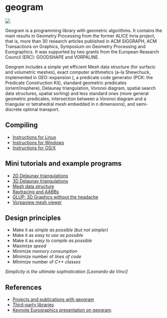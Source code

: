 # geogram

![](https://github.com/BrunoLevy/geogram/wiki/geogram_banner.gif)

Geogram is a programming library with geometric algorithms.
It contains the main results in Geometry Processing from the former
ALICE Inria project, that is, more than 30 research articles published
in ACM SIGGRAPH, ACM Transactions on Graphics, Symposium on Geometry 
Processing and Eurographics. It was supported by two grants from the
European Research Council (ERC): GOODSHAPE and VORPALINE.

Geogram includes a simple yet efficient Mesh data structure (for surfacic
and volumetric meshes), exact computer arithmetics (a-la Shewchuck,
implemented in GEO::expansion ), a predicate code generator (PCK: the
Predicate Construction Kit), standard geometric predicates
(orient/insphere), Delaunay triangulation, Voronoi diagram, spatial
search data structures, spatial sorting) and less standard ones (more
general geometric predicates, intersection between a Voronoi diagram
and a triangular or tetrahedral mesh embedded in n dimensions), and 
semi-discrete optimal transport.

Compiling
---------
  - [Instructions for Linux](https://github.com/BrunoLevy/geogram/wiki/compiling_Linux)
  - [Instructions for Windows](https://github.com/BrunoLevy/geogram/wiki/compiling_Windows)
  - [Instructions for OS/X](https://github.com/BrunoLevy/geogram/wiki/compiling_MacOS)


Mini tutorials and example programs
-----------------------------------
  - [2D Delaunay triangulations](https://github.com/BrunoLevy/geogram/wiki/Delaunay2D)
  - [3D Delaunay triangulations](https://github.com/BrunoLevy/geogram/wiki/Delaunay3D)
  - [Mesh data structure](https://github.com/BrunoLevy/geogram/wiki/Mesh)
  - [Raytracing and AABBs](https://github.com/BrunoLevy/geogram/wiki/Raytrace)
  - [GLUP: 3D Graphics without the headache](https://github.com/BrunoLevy/geogram/wiki/GLUP)
  - [Vorpaview mesh viewer](https://github.com/BrunoLevy/geogram/wiki/Vorpaview)

Design principles
-----------------

- Make it as *simple as possible* _(but not simpler)_
- Make it as *easy to use as possible*
- Make it as *easy to compile as possible*
- Maximize *speed*
- Minimize *memory consumption*
- *Minimize* number of *lines of code*
- *Minimize* number of *C++ classes*

_Simplicity is the ultimate sophistication [Leonardo da Vinci]_

References
----------
 - [Projects and publications with geogram](https://github.com/BrunoLevy/geogram/wiki/Publications)
 - [Third-party libraries](https://github.com/BrunoLevy/geogram/wiki/ThirdParty)
 - [Keynote Eurographics presentation on geogram](https://fr.slideshare.net/BrunoLevy4/the-joy-of-computer-graphics-programming).
